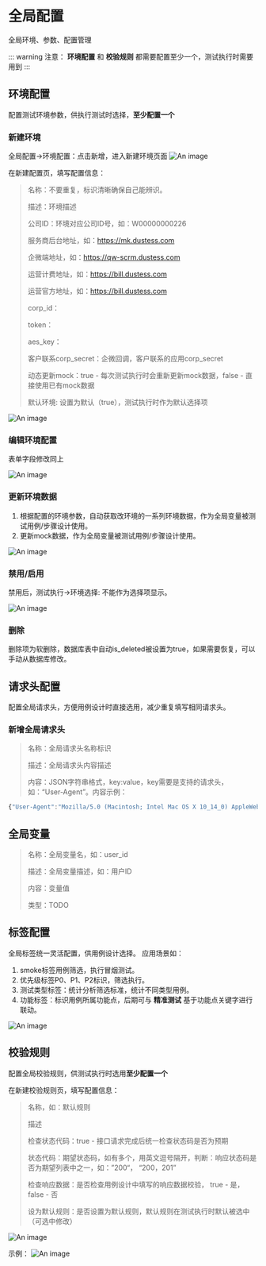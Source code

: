# 全局配置
全局环境、参数、配置管理

::: warning 注意：
**环境配置** 和 **校验规则** 都需要配置至少一个，测试执行时需要用到
:::

## 环境配置
配置测试环境参数，供执行测试时选择，**至少配置一个**

### 新建环境
全局配置->环境配置：点击新增，进入新建环境页面
![An image](../../assets/images/global_config_env_add.png)

在新建配置页，填写配置信息：

> 名称：不要重复，标识清晰确保自己能辨识。
> 
> 描述：环境描述
> 
> 公司ID：环境对应公司ID号，如：W00000000226
> 
> 服务商后台地址，如：https://mk.dustess.com
> 
> 企微端地址，如：https://qw-scrm.dustess.com
> 
> 运营计费地址，如：https://bill.dustess.com
> 
> 运营官方地址，如：https://bill.dustess.com
> 
> corp_id：
> 
> token：
> 
> aes_key：
> 
> 客户联系corp_secret：企微回调，客户联系的应用corp_secret
>
> 动态更新mock：true - 每次测试执行时会重新更新mock数据，false - 直接使用已有mock数据
> 
> 默认环境: 设置为默认（true），测试执行时作为默认选择项

![An image](../../assets/images/global_config_env_add_form.png)

### 编辑环境配置
表单字段修改同上

![An image](../../assets/images/global_config_env_edit.png)


### 更新环境数据
1. 根据配置的环境参数，自动获取改环境的一系列环境数据，作为全局变量被测试用例/步骤设计使用。
2. 更新mock数据，作为全局变量被测试用例/步骤设计使用。

![An image](../../assets/images/global_config_env_update_data.png)

### 禁用/启用
禁用后，测试执行->环境选择: 不能作为选择项显示。

![An image](../../assets/images/global_config_env_disable.png)

### 删除
删除项为软删除，数据库表中自动is_deleted被设置为true，如果需要恢复，可以手动从数据库修改。


## 请求头配置
配置全局请求头，方便用例设计时直接选用，减少重复填写相同请求头。

### 新增全局请求头
> 名称：全局请求头名称标识
> 
> 描述：全局请求头内容描述
> 
> 内容：JSON字符串格式，key:value，key需要是支持的请求头，如：“User-Agent”。内容示例：
``` js
{"User-Agent":"Mozilla/5.0 (Macintosh; Intel Mac OS X 10_14_0) AppleWebKit/537.36 (KHTML, like Gecko) Chrome/88.0.4324.192 Safari/537.36"}
```

## 全局变量
> 名称：全局变量名，如：user_id
> 
> 描述：全局变量描述，如：用户ID
> 
> 内容：变量值
> 
> 类型：TODO

## 标签配置
全局标签统一灵活配置，供用例设计选择。
应用场景如：
1. smoke标签用例筛选，执行冒烟测试。
2. 优先级标签P0、P1、P2标识，筛选执行。
3. 测试类型标签：统计分析筛选标准，统计不同类型用例。
4. 功能标签：标识用例所属功能点，后期可与 **精准测试** 基于功能点关键字进行联动。

![An image](../../assets/images/global_config_label_add.png)


## 校验规则
配置全局校验规则，供测试执行时选用**至少配置一个**

在新建校验规则页，填写配置信息：
> 名称，如：默认规则
> 
> 描述
> 
> 检查状态代码：true - 接口请求完成后统一检查状态码是否为预期
> 
> 状态代码：期望状态码，如有多个，用英文逗号隔开，判断：响应状态码是否为期望列表中之一，如：”200“， “200，201”
> 
> 检查响应数据：是否检查用例设计中填写的响应数据校验， true - 是， false - 否
> 
> 设为默认规则：是否设置为默认规则，默认规则在测试执行时默认被选中（可选中修改）

![An image](../../assets/images/global_config_validate_add.png)

示例：
![An image](../../assets/images/global_config_validate_example.png)

